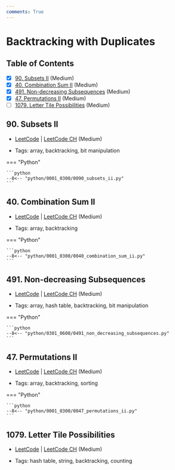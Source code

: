 ```yaml
---
comments: True
---
```


# Backtracking with Duplicates

## Table of Contents

- [x] [90. Subsets II](https://leetcode.cn/problems/subsets-ii/) (Medium)
- [x] [40. Combination Sum II](https://leetcode.cn/problems/combination-sum-ii/) (Medium)
- [x] [491. Non-decreasing Subsequences](https://leetcode.cn/problems/non-decreasing-subsequences/) (Medium)
- [x] [47. Permutations II](https://leetcode.cn/problems/permutations-ii/) (Medium)
- [ ] [1079. Letter Tile Possibilities](https://leetcode.cn/problems/letter-tile-possibilities/) (Medium)

## 90. Subsets II

-   [LeetCode](https://leetcode.com/problems/subsets-ii/) | [LeetCode CH](https://leetcode.cn/problems/subsets-ii/) (Medium)

-   Tags: array, backtracking, bit manipulation

=== "Python"

    ```python
    --8<-- "python/0001_0300/0090_subsets_ii.py"
    ```



## 40. Combination Sum II

-   [LeetCode](https://leetcode.com/problems/combination-sum-ii/) | [LeetCode CH](https://leetcode.cn/problems/combination-sum-ii/) (Medium)

-   Tags: array, backtracking

=== "Python"

    ```python
    --8<-- "python/0001_0300/0040_combination_sum_ii.py"
    ```



## 491. Non-decreasing Subsequences

-   [LeetCode](https://leetcode.com/problems/non-decreasing-subsequences/) | [LeetCode CH](https://leetcode.cn/problems/non-decreasing-subsequences/) (Medium)

-   Tags: array, hash table, backtracking, bit manipulation

=== "Python"

    ```python
    --8<-- "python/0301_0600/0491_non_decreasing_subsequences.py"
    ```



## 47. Permutations II

-   [LeetCode](https://leetcode.com/problems/permutations-ii/) | [LeetCode CH](https://leetcode.cn/problems/permutations-ii/) (Medium)

-   Tags: array, backtracking, sorting

=== "Python"

    ```python
    --8<-- "python/0001_0300/0047_permutations_ii.py"
    ```



## 1079. Letter Tile Possibilities

-   [LeetCode](https://leetcode.com/problems/letter-tile-possibilities/) | [LeetCode CH](https://leetcode.cn/problems/letter-tile-possibilities/) (Medium)

-   Tags: hash table, string, backtracking, counting
